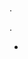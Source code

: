 # 

.

 [](https://compatibility.jeedom.com/index.php?v=d&p=home&search=&plugin=rfxcom)  [](https://doc.jeedom.com/en_US/plugins/automation%20protocol/rfxcom/) .

- [](ematronics.volets.md)
